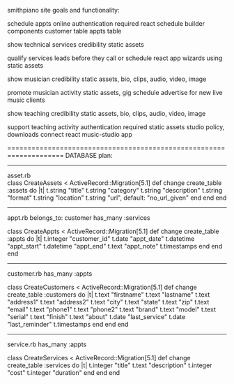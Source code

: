 smithpiano site goals and functionality:

schedule appts online
	authentication required	
	react schedule builder components
	customer table
	appts table
	
show technical services credibility
	static assets

qualify services leads before they call or schedule
	react app wizards using static assets

show musician credibility
	static assets, bio, clips, audio, video, image

promote musician activity
	static assets, gig schedule
	advertise for new live music clients

show teaching credibility
	static assets, bio, clips, audio, video, image

support teaching activity
	authentication required	
	static assets 
	studio policy, downloads
	connect react music-studio app

====================================================================
DATABASE plan: 

--------------------
asset.rb	
class CreateAssets < ActiveRecord::Migration[5.1]
  def change
    create_table :assets do |t|
			t.string "title"
			t.string "category"
			t.string "description"
			t.string "format"
			t.string "location"
			t.string "url", default: "no_url_given"
    end
  end
end

--------------------
appt.rb
belongs_to: customer
has_many :services

class CreateAppts < ActiveRecord::Migration[5.1]
  def change
    create_table :appts do |t|
			t.integer		"customer_id"
			t.date			"appt_date"
			t.datetime	"appt_start"
			t.datetime	"appt_end"
			t.text			"appt_note"
      t.timestamps
    end
  end
end

--------------------
customer.rb
has_many :appts

class CreateCustomers < ActiveRecord::Migration[5.1]
  def change
    create_table :customers do |t|
			t.text			"firstname"
			t.text			"lastname"
			t.text			"address1"
			t.text			"address2"
			t.text			"city"
			t.text			"state"
			t.text			"zip"
			t.text			"email"
			t.text			"phone1"
			t.text			"phone2"
			t.text			"brand"
			t.text			"model"
			t.text			"serial"
			t.text			"finish"
			t.text			"about"
			t.date			"last_service"
			t.date			"last_reminder"
      t.timestamps
    end
  end
end

--------------------
service.rb
has_many :appts

class CreateServices < ActiveRecord::Migration[5.1]
  def change
    create_table :services do |t|
			t.integer		"title"
			t.text			"description"
			t.integer		"cost"
			t.integer		"duration"
    end
  end
end

